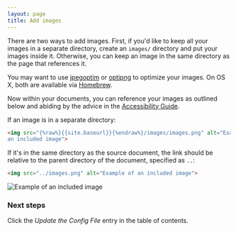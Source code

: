 ```yaml
---
layout: page
title: Add images
---
```

There are two ways to add images. First, if you'd like to keep all your images
in a separate directory, create an `images/` directory and put your images inside it.
Otherwise, you can keep an image in the same directory as the page that
references it.

You may want to use [jpegoptim](https://github.com/tjko/jpegoptim) or
[optipng](http://optipng.sourceforge.net/) to optimize your images. On OS X,
both are available via [Homebrew](http://brew.sh/).

Now within your documents, you can reference your images as outlined below and abiding by
the advice in the [Accessibility
Guide](http://18f.github.io/accessibility/images/).

If an image is in a separate directory:

```html
<img src="{%raw%}{{site.baseurl}}{%endraw%}/images/images.png" alt="Example of
an included image">
```

If it's in the same directory as the source document, the link should be
relative to the parent directory of the document, specified as `..`:

```html
<img src="../images.png" alt="Example of an included image">
```

<img src="../images.png" alt="Example of an included image">

### Next steps

Click the _Update the Config File_ entry in the table of contents.
